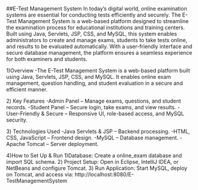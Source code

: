 ##E-Test Management System
In today’s digital world, online examination systems are essential for conducting tests efficiently and securely. The E-Test Management System is a web-based platform designed to streamline the examination process for educational institutions and training centers. Built using Java, Servlets, JSP, CSS, and MySQL, this system enables administrators to create and manage exams, students to take tests online, and results to be evaluated automatically. With a user-friendly interface and secure database management, the platform ensures a seamless experience for both examiners and students.


1️)Overview
-The E-Test Management System is a web-based platform built using Java, Servlets, JSP, CSS, and MySQL. It enables online exam management, question handling, and student evaluation in a secure and efficient manner.

2️) Key Features
-Admin Panel – Manage exams, questions, and student records.
-Student Panel – Secure login, take exams, and view results.
-User-Friendly & Secure – Responsive UI, role-based access, and MySQL security.

3️) Technologies Used
-Java Servlets & JSP – Backend processing.
-HTML, CSS, JavaScript – Frontend design.
-MySQL – Database management.
-Apache Tomcat – Server deployment.

4️)How to Set Up & Run
1)Database: Create a online_exam database and import SQL schema.
2️) Project Setup: Open in Eclipse, IntelliJ IDEA, or NetBeans and configure Tomcat.
3️) Run Application: Start MySQL, deploy on Tomcat, and access via:
http://localhost:8080/E-TestManagementSystem
